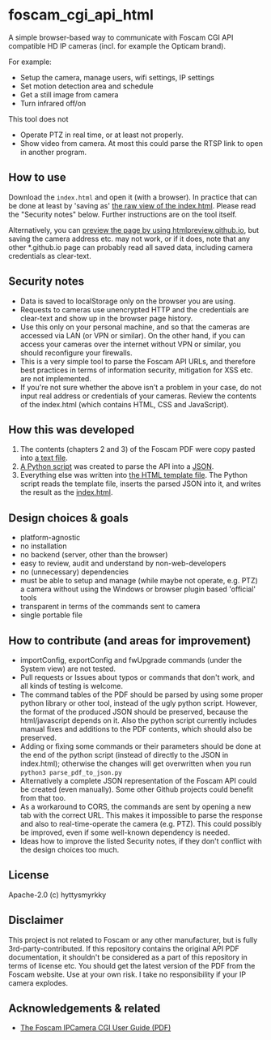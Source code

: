 # foscam_cgi_api_html
A simple browser-based way to communicate with Foscam CGI API compatible HD IP cameras (incl. for example the Opticam brand).

For example:
- Setup the camera, manage users, wifi settings, IP settings
- Set motion detection area and schedule
- Get a still image from camera
- Turn infrared off/on

This tool does not
- Operate PTZ in real time, or at least not properly.
- Show video from camera. At most this could parse the RTSP link to open in another program.

## How to use
Download the `index.html` and open it (with a browser). In practice that can be done at least by 'saving as' [the raw view of the index.html](https://raw.githubusercontent.com/hyttysmyrkky/foscam_cgi_api_html/main/index.html). Please read the "Security notes" below. Further instructions are on the tool itself.

Alternatively, you can [preview the page by using htmlpreview.github.io](https://htmlpreview.github.io/?https://github.com/hyttysmyrkky/foscam_cgi_api_html/blob/main/index.html), but saving the camera address etc. may not work, or if it does, note that any other \*.github.io page can probably read all saved data, including camera credentials as clear-text.

## Security notes
- Data is saved to localStorage only on the browser you are using.
- Requests to cameras use unencrypted HTTP and the credentials are clear-text and show up in the browser page history.
- Use this only on your personal machine, and so that the cameras are accessed via LAN (or VPN or similar). On the other hand, if you can access your cameras over the internet without VPN or similar, you should reconfigure your firewalls.
- This is a very simple tool to parse the Foscam API URLs, and therefore best practices in terms of information security, mitigation for XSS etc. are not implemented.
- If you're not sure whether the above isn't a problem in your case, do not input real address or credentials of your cameras. Review the contents of the index.html (which contains HTML, CSS and JavaScript).

## How this was developed
1. The contents (chapters 2 and 3) of the Foscam PDF were copy pasted into [a text file](https://github.com/hyttysmyrkky/foscam_cgi_api_html/blob/main/src/Foscam-IPCamera-CGI-User-Guide-AllPlatforms-2015.11.06.pdf.txt).
2. [A Python script](https://github.com/hyttysmyrkky/foscam_cgi_api_html/blob/main/src/parse_pdf_to_json.py) was created to parse the API into a [JSON](https://github.com/hyttysmyrkky/foscam_cgi_api_html/blob/a21d45395c0bf15a8c76047754126e1791b33f65/index.html#L1134).
3. Everything else was written into [the HTML template file](https://github.com/hyttysmyrkky/foscam_cgi_api_html/blob/main/src/index_template.html). The Python script reads the template file, inserts the parsed JSON into it, and writes the result as the [index.html](https://github.com/hyttysmyrkky/foscam_cgi_api_html/blob/main/index.html).

## Design choices & goals
- platform-agnostic
- no installation
- no backend (server, other than the browser)
- easy to review, audit and understand by non-web-developers
- no (unnecessary) dependencies
- must be able to setup and manage (while maybe not operate, e.g. PTZ) a camera without using the Windows or browser plugin based 'official' tools
- transparent in terms of the commands sent to camera
- single portable file

## How to contribute (and areas for improvement)
- importConfig, exportConfig and fwUpgrade commands (under the System view) are not tested.
- Pull requests or Issues about typos or commands that don't work, and all kinds of testing is welcome.
- The command tables of the PDF should be parsed by using some proper python library or other tool, instead of the ugly python script. However, the format of the produced JSON should be preserved, because the html/javascript depends on it. Also the python script currently includes manual fixes and additions to the PDF contents, which should also be preserved.
- Adding or fixing some commands or their parameters should be done at the end of the python script (instead of directly to the JSON in index.html); otherwise the changes will get overwritten when you run `python3 parse_pdf_to_json.py`
- Alternatively a complete JSON representation of the Foscam API could be created (even manually). Some other Github projects could benefit from that too.
- As a workaround to CORS, the commands are sent by opening a new tab with the correct URL. This makes it impossible to parse the response and also to real-time-operate the camera (e.g. PTZ). This could possibly be improved, even if some well-known dependency is needed.
- Ideas how to improve the listed Security notes, if they don't conflict with the design choices too much.

## License
Apache-2.0 (c) hyttysmyrkky

## Disclaimer
This project is not related to Foscam or any other manufacturer, but is fully 3rd-party-contributed. If this repository contains the original API PDF documentation, it shouldn't be considered as a part of this repository in terms of license etc. You should get the latest version of the PDF from the Foscam website. Use at your own risk. I take no responsibility if your IP camera explodes.

## Acknowledgements & related
* [The Foscam IPCamera CGI User Guide (PDF)](https://www.foscam.es/descarga/Foscam-IPCamera-CGI-User-Guide-AllPlatforms-2015.11.06.pdf)
